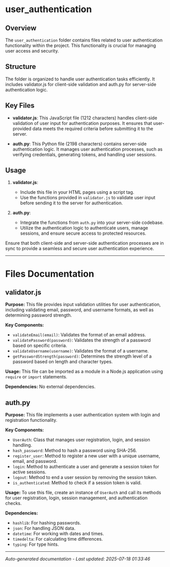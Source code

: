 # user_authentication

## Overview
The `user_authentication` folder contains files related to user authentication functionality within the project. This functionality is crucial for managing user access and security.

## Structure
The folder is organized to handle user authentication tasks efficiently. It includes validator.js for client-side validation and auth.py for server-side authentication logic.

## Key Files
- **validator.js**: This JavaScript file (1212 characters) handles client-side validation of user input for authentication purposes. It ensures that user-provided data meets the required criteria before submitting it to the server.
  
- **auth.py**: This Python file (2198 characters) contains server-side authentication logic. It manages user authentication processes, such as verifying credentials, generating tokens, and handling user sessions.

## Usage
1. **validator.js**:
   - Include this file in your HTML pages using a script tag.
   - Use the functions provided in `validator.js` to validate user input before sending it to the server for authentication.
  
2. **auth.py**:
   - Integrate the functions from `auth.py` into your server-side codebase.
   - Utilize the authentication logic to authenticate users, manage sessions, and ensure secure access to protected resources.

Ensure that both client-side and server-side authentication processes are in sync to provide a seamless and secure user authentication experience.

---

# Files Documentation

## validator.js

**Purpose:** This file provides input validation utilities for user authentication, including validating email, password, and username formats, as well as determining password strength.

**Key Components:**
- `validateEmail(email)`: Validates the format of an email address.
- `validatePassword(password)`: Validates the strength of a password based on specific criteria.
- `validateUsername(username)`: Validates the format of a username.
- `getPasswordStrength(password)`: Determines the strength level of a password based on length and character types.

**Usage:** This file can be imported as a module in a Node.js application using `require` or `import` statements.

**Dependencies:** No external dependencies.

## auth.py

**Purpose:** This file implements a user authentication system with login and registration functionality.

**Key Components:**
- `UserAuth`: Class that manages user registration, login, and session handling.
- `hash_password`: Method to hash a password using SHA-256.
- `register_user`: Method to register a new user with a unique username, email, and password.
- `login`: Method to authenticate a user and generate a session token for active sessions.
- `logout`: Method to end a user session by removing the session token.
- `is_authenticated`: Method to check if a session token is valid.

**Usage:** To use this file, create an instance of `UserAuth` and call its methods for user registration, login, session management, and authentication checks.

**Dependencies:** 
- `hashlib`: For hashing passwords.
- `json`: For handling JSON data.
- `datetime`: For working with dates and times.
- `timedelta`: For calculating time differences.
- `typing`: For type hints.

---
*Auto-generated documentation - Last updated: 2025-07-18 01:33:46*
